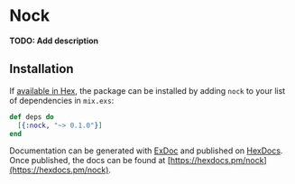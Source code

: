 # Nock

**TODO: Add description**

## Installation

If [available in Hex](https://hex.pm/docs/publish), the package can be installed
by adding `nock` to your list of dependencies in `mix.exs`:

```elixir
def deps do
  [{:nock, "~> 0.1.0"}]
end
```

Documentation can be generated with [ExDoc](https://github.com/elixir-lang/ex_doc)
and published on [HexDocs](https://hexdocs.pm). Once published, the docs can
be found at [https://hexdocs.pm/nock](https://hexdocs.pm/nock).

